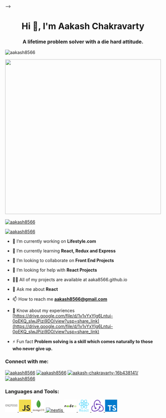 <!-- ### Hi there 👋

<!--
**aaka8566/aaka8566** is a ✨ _special_ ✨ repository because its `README.md` (this file) appears on your GitHub profile.

Here are some ideas to get you started:

- 🔭 I’m currently working on ...
- 🌱 I’m currently learning ...
- 👯 I’m looking to collaborate on ...
- 🤔 I’m looking for help with ...
- 💬 Ask me about ...
- 📫 How to reach me: ...
- 😄 Pronouns: ...
- ⚡ Fun fact: ...
--> -->



<h1 align="center">Hi 👋, I'm Aakash Chakravarty</h1>
<h3 align="center">A lifetime problem solver with a die hard attitude.</h3>
<p align="left"> <img src="https://komarev.com/ghpvc/?username=aakash8566&label=Profile%20views&color=0e75b6&style=flat" alt="aakash8566" /> </p>
<p align="left"> <img width="100%" height="500px" src="https://media.giphy.com/media/WTjXuYA2y4o3UZly3W/giphy.gif" /> </p>

<p align="left"> <a href="https://github.com/ryo-ma/github-profile-trophy"><img src="https://github-profile-trophy.vercel.app/?username=aakash8566" alt="aakash8566" /></a> </p>

<p align="left"> <a href="https://twitter.com/aakash8566" target="blank"><img src="https://img.shields.io/twitter/follow/aakash8566?logo=twitter&style=for-the-badge" alt="aakash8566" /></a> </p>

- 🔭 I’m currently working on **Lifestyle.com**

- 🌱 I’m currently learning **React, Redux and Express**

- 👯 I’m looking to collaborate on **Front End Projects**

- 🤝 I’m looking for help with **React Projects**

- 👨‍💻 All of my projects are available at aaka8566.github.io

- 💬 Ask me about **React**

- 📫 How to reach me **aakash8566@gmail.com**

- 📄 Know about my experiences [https://drive.google.com/file/d/1v1vYxYlg6Lntui-0pEKQ_slwJPizi9DO/view?usp=share_link](https://drive.google.com/file/d/1v1vYxYlg6Lntui-0pEKQ_slwJPizi9DO/view?usp=share_link)

- ⚡ Fun fact **Problem solving is a skill which comes naturally to those who never give up.**

<h3 align="left">Connect with me:</h3>
<p align="left">
<a href="https://codepen.io/aakash8566" target="blank"><img align="center" src="https://raw.githubusercontent.com/rahuldkjain/github-profile-readme-generator/master/src/images/icons/Social/codepen.svg" alt="aakash8566" height="30" width="40" /></a>
<a href="https://twitter.com/aakash8566" target="blank"><img align="center" src="https://raw.githubusercontent.com/rahuldkjain/github-profile-readme-generator/master/src/images/icons/Social/twitter.svg" alt="aakash8566" height="30" width="40" /></a>
<a href="https://linkedin.com/in/aakash-chakravarty-16b438141/" target="blank"><img align="center" src="https://raw.githubusercontent.com/rahuldkjain/github-profile-readme-generator/master/src/images/icons/Social/linked-in-alt.svg" alt="aakash-chakravarty-16b438141/" height="30" width="40" /></a>
<a href="https://codesandbox.com/aakash8566" target="blank"><img align="center" src="https://raw.githubusercontent.com/rahuldkjain/github-profile-readme-generator/master/src/images/icons/Social/codesandbox.svg" alt="aakash8566" height="30" width="40" /></a>
</p>

<h3 align="left">Languages and Tools:</h3>
<p align="left"> <a href="https://expressjs.com" target="_blank" rel="noreferrer"> <img src="https://raw.githubusercontent.com/devicons/devicon/master/icons/express/express-original-wordmark.svg" alt="express" width="40" height="40"/> </a> <a href="https://developer.mozilla.org/en-US/docs/Web/JavaScript" target="_blank" rel="noreferrer"> <img src="https://raw.githubusercontent.com/devicons/devicon/master/icons/javascript/javascript-original.svg" alt="javascript" width="40" height="40"/> </a> <a href="https://www.mongodb.com/" target="_blank" rel="noreferrer"> <img src="https://raw.githubusercontent.com/devicons/devicon/master/icons/mongodb/mongodb-original-wordmark.svg" alt="mongodb" width="40" height="40"/> </a> <a href="https://nextjs.org/" target="_blank" rel="noreferrer"> <img src="https://cdn.worldvectorlogo.com/logos/nextjs-2.svg" alt="nextjs" width="40" height="40"/> </a> <a href="https://nodejs.org" target="_blank" rel="noreferrer"> <img src="https://raw.githubusercontent.com/devicons/devicon/master/icons/nodejs/nodejs-original-wordmark.svg" alt="nodejs" width="40" height="40"/> </a> <a href="https://reactjs.org/" target="_blank" rel="noreferrer"> <img src="https://raw.githubusercontent.com/devicons/devicon/master/icons/react/react-original-wordmark.svg" alt="react" width="40" height="40"/> </a> <a href="https://redux.js.org" target="_blank" rel="noreferrer"> <img src="https://raw.githubusercontent.com/devicons/devicon/master/icons/redux/redux-original.svg" alt="redux" width="40" height="40"/> </a> <a href="https://www.typescriptlang.org/" target="_blank" rel="noreferrer"> <img src="https://raw.githubusercontent.com/devicons/devicon/master/icons/typescript/typescript-original.svg" alt="typescript" width="40" height="40"/> </a> </p>




